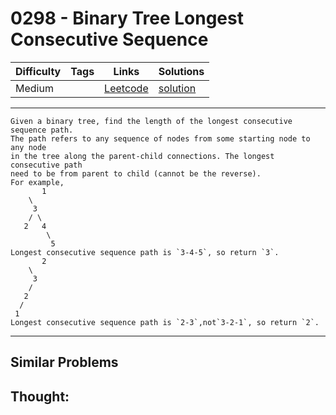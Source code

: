 # 0298 - Binary Tree Longest Consecutive Sequence

Difficulty  | Tags | Links | Solutions
----------- | ---- | ----- | -----
Medium |  | [Leetcode](https://leetcode.com/problems/binary-tree-longest-consecutive-sequence) | [solution](https://leetcode.com/problems/binary-tree-longest-consecutive-sequence/solution/)


-----------

```
Given a binary tree, find the length of the longest consecutive sequence path.
The path refers to any sequence of nodes from some starting node to any node
in the tree along the parent-child connections. The longest consecutive path
need to be from parent to child (cannot be the reverse).
For example,
       1
    \
     3
    / \
   2   4
        \
         5
Longest consecutive sequence path is `3-4-5`, so return `3`.
       2
    \
     3
    / 
   2    
  / 
 1
Longest consecutive sequence path is `2-3`,not`3-2-1`, so return `2`.
```

-----------


## Similar Problems




## Thought:
